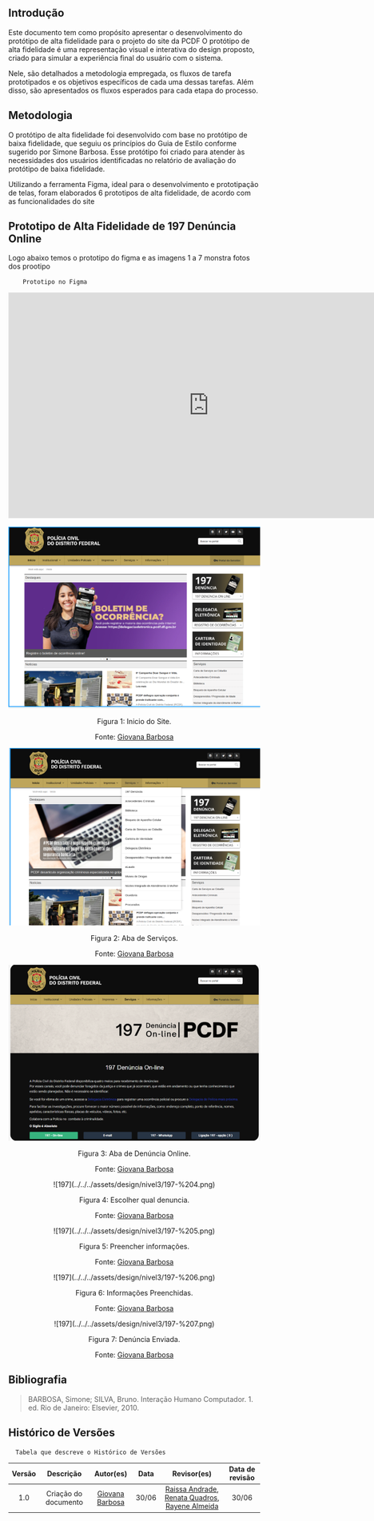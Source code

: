 ## Introdução
Este documento tem como propósito apresentar o desenvolvimento do protótipo de alta fidelidade para o projeto do site da PCDF O protótipo de alta fidelidade é uma representação visual e interativa do design proposto, criado para simular a experiência final do usuário com o sistema.

Nele, são detalhados a metodologia empregada, os fluxos de tarefa prototipados e os objetivos específicos de cada uma dessas tarefas. Além disso, são apresentados os fluxos esperados para cada etapa do processo.

## Metodologia
O protótipo de alta fidelidade foi desenvolvido com base no protótipo de baixa fidelidade, que seguiu os princípios do Guia de Estilo conforme sugerido por Simone Barbosa.  Esse protótipo foi criado para atender às necessidades dos usuários identificadas no relatório de avaliação do protótipo de baixa fidelidade.

Utilizando a ferramenta Figma, ideal para o desenvolvimento e prototipação de telas, foram elaborados 6 prototipos de alta fidelidade, de acordo com as funcionalidades do site 

## Prototipo de Alta Fidelidade de 197 Denúncia Online
Logo abaixo temos o prototipo do figma e as imagens 1 a 7 monstra fotos dos prootipo

        Prototipo no Figma
<iframe style="border: 1px solid rgba(0, 0, 0, 0.1);" width="800" height="450" src="https://www.figma.com/embed?embed_host=share&url=https%3A%2F%2Fwww.figma.com%2Fproto%2FB1PWtsiPq449mn9h92Yo4W%2FUntitled%3Fnode-id%3D1-19%26starting-point-node-id%3D1%253A19%26t%3DQP20lJ3711Vn2X3o-1" allowfullscreen></iframe>

![197](../../../assets/design/nivel3/197-%201.png)
<div align="center">
    <p> Figura 1: Inicio do Site.
        <center>  <p>Fonte: <a href="https://github.com/gio221">Giovana Barbosa</a></p></center>
    </p> 
</div>

![197](../../../assets/design/nivel3/197-%202.png)
<div align="center">
    <p> Figura 2: Aba de Serviços.
        <center>  <p>Fonte: <a href="https://github.com/gio221">Giovana Barbosa</a></p></center>
    </p> 
</div>

![197](../../../assets/design/nivel3/197-%203.png)
<div align="center">
    <p> Figura 3: Aba de Denúncia Online.
        <center>  <p>Fonte: <a href="https://github.com/gio221">Giovana Barbosa</a></p></center>
    </p> 
</div>

<center>
![197](../../../assets/design/nivel3/197-%204.png)
<div align="center">
    <p> Figura 4: Escolher qual denuncia.
        <center>  <p>Fonte: <a href="https://github.com/gio221">Giovana Barbosa</a></p></center>
    </p> 
</div></center>

<center>
![197](../../../assets/design/nivel3/197-%205.png)
<div align="center">
    <p> Figura 5: Preencher informações.
        <center>  <p>Fonte: <a href="https://github.com/gio221">Giovana Barbosa</a></p></center>
    </p> 
</div></center>

<center>
![197](../../../assets/design/nivel3/197-%206.png)
<div align="center">
    <p> Figura 6: Informações Preenchidas.
        <center>  <p>Fonte: <a href="https://github.com/gio221">Giovana Barbosa</a></p></center>
    </p> 
</div></center>

<center>
![197](../../../assets/design/nivel3/197-%207.png)
<div align="center">
    <p> Figura 7: Denúncia Enviada.
        <center>  <p>Fonte: <a href="https://github.com/gio221">Giovana Barbosa</a></p></center>
    </p> 
</div></center>

## Bibliografia
> BARBOSA, Simone; SILVA, Bruno. Interação Humano Computador. 1. ed. Rio de Janeiro: Elsevier, 2010.


## Histórico de Versões
      Tabela que descreve o Histórico de Versões

|     Versão       |     Descrição      |      Autor(es)      | Data           |  Revisor(es)          |Data de revisão|
| :----------------------------------------------------------: | :-------------------------------: | :-------------------------------------------------: | :-------------------------------: |  :-------------------------------: | :-------------------------------: |
| 1.0 | Criação do documento |[ Giovana Barbosa ](https://github.com/gio221) | 30/06 | [Raissa Andrade](https://github.com/RaissaAndradeS), [Renata Quadros](https://github.com/Renatinha28), [Rayene Almeida](https://github.com/Renatinha28)| 30/06| 